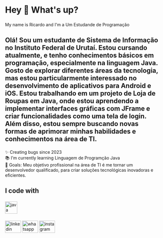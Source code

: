<h1 align="left">Hey 👋 What's up?</h1>

###

<p align="left">My name is  Ricardo and I'm a Um Estudande de Programação</p>

###

<h2 align="left">Olá! Sou um estudante de Sistema de Informação no Instituto Federal de Urutaí. Estou cursando atualmente, e tenho conhecimentos básicos em programação, especialmente na linguagem Java. Gosto de explorar diferentes áreas da tecnologia, mas estou particularmente interessado no desenvolvimento de aplicativos para Android e iOS. Estou trabalhando em um projeto de Loja de Roupas em Java, onde estou aprendendo a implementar interfaces gráficas com JFrame e criar funcionalidades como uma tela de login. Além disso, estou sempre buscando novas formas de aprimorar minhas habilidades e conhecimentos na área de TI.</h2>

###

<p align="left">✨ Creating bugs since 2023<br>📚 I'm currently learning Linguagem de Programção Java<br>🎯 Goals: Meu objetivo profissional na área de TI é me tornar um desenvolvedor  qualificado, para criar soluções tecnológicas inovadoras e eficientes.</p>

###

<h2 align="left">I code with</h2>

###

<div align="left">
  <img src="https://cdn.jsdelivr.net/gh/devicons/devicon/icons/java/java-original.svg" height="40" alt="java logo"  />
</div>

###

<div align="left">
  <img src="https://raw.githubusercontent.com/maurodesouza/profile-readme-generator/master/src/assets/icons/social/linkedin/default.svg" width="52" height="40" alt="linkedin logo"  />
  <img src="[https://raw.githubusercontent.com/maurodesouza/profile-readme-generator/master/src/assets/icons/social/whatsapp/default.svg](https://wa.me/qr/UFEBGX24PUCMH1)" width="52" height="40" alt="whatsapp logo"  />
  <img src="[https://raw.githubusercontent.com/maurodesouza/profile-readme-generator/master/src/assets/icons/social/instagram/default.svg](https://www.instagram.com/ricardo_issa04?utm_source=qr&igsh=MXJqYXV1bmgyazlpZA==)" width="52" height="40" alt="instagram logo"  />
</div>

###
